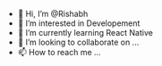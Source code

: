 - 👋 Hi, I’m @Rishabh
- 👀 I’m interested in Developement
- 🌱 I’m currently learning React Native
- 💞️ I’m looking to collaborate on ...
- 📫 How to reach me ...

<!---
Rishabh is a ✨ special ✨ repository because its `README.md` (this file) appears on your GitHub profile.
You can click the Preview link to take a look at your changes.
--->
